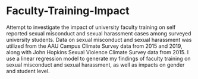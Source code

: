 # Faculty-Training-Impact
Attempt to investigate the impact of university faculty training on self reported sexual misconduct and sexual harassment cases among surveyed university students. Data on sexual misconduct and sexual harassment was utilized from the AAU Campus Climate Survey data from 2015 and 2019, along with John Hopkins Sexual Violence Climate Survey data from 2015. I use a linear regression model to generate my findings of faculty training on sexual misconduct and sexual harassment, as well as impacts on gender and student level.
